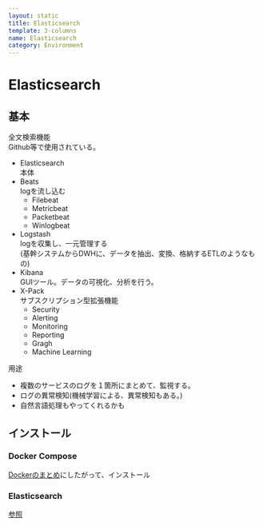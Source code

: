 ```yaml
---
layout: static
title: Elasticsearch
template: 3-columns
name: Elasticsearch
category: Environment
---
```


# Elasticsearch

## 基本

全文検索機能  
Github等で使用されている。

- Elasticsearch  
  本体
- Beats  
  logを流し込む
  - Filebeat
  - Metricbeat
  - Packetbeat
  - Winlogbeat
- Logstash     
  logを収集し、一元管理する  
  (基幹システムからDWHに、データを抽出、変換、格納するETLのようなもの)
- Kibana  
  GUIツール。データの可視化、分析を行う。  
- X-Pack  
  サブスクリプション型拡張機能
  - Security
  - Alerting
  - Monitoring
  - Reporting
  - Gragh
  - Machine Learning

用途
- 複数のサービスのログを１箇所にまとめて、監視する。
- ログの異常検知(機械学習による、異常検知もある。)
- 自然言語処理もやってくれるかも

## インストール

### Docker Compose
[Dockerのまとめ](/memos/docker)にしたがって、インストール

### Elasticsearch

[参照](https://qiita.com/motchi0214/items/a796437149d0d97bcf5b)
